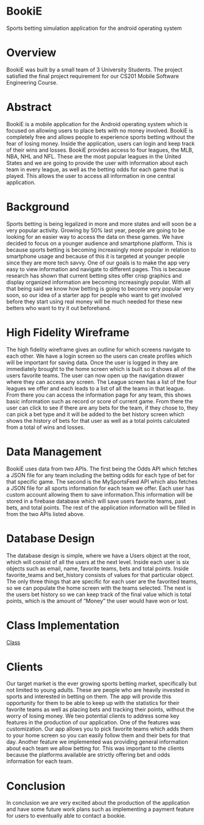 # BookiE
Sports betting simulation application for the android operating system

# Overview
BookiE was built by a small team of 3 University Students. The project satisfied the final project requirement for our CS201 Mobile Software Engineering Course. 

# Abstract
BookiE is a mobile application for the Android operating system which is focused on allowing users to place bets with no money involved. BookiE is completely free and allows people to experience sports betting without the fear of losing money. Inside the application, users can login and keep track of their wins and losses. BookiE provides access to four leagues, the MLB, NBA, NHL and NFL. These are the most popular leagues in the United States and we are going to provide the user with information about each team in every league, as well as the betting odds for each game that is played. This allows the user to access all information in one central application.

# Background
Sports betting is being legalized in more and more states and will soon be a very popular activity. Growing by 50% last year, people are going to be looking for an easier way to access the data on these games. We have decided to focus on a younger audience and smartphone platform. This is because sports betting is becoming increasingly more popular in relation to smartphone usage and because of this it is targeted at younger people since they are more tech savvy. One of our goals is to make the app very easy to view information and navigate to different pages. This is because research has shown that current betting sites offer crisp graphics and display organized information are becoming increasingly popular. With all that being said we know how betting is going to become very popular very soon, so our idea of a starter app for people who want to get involved before they start using real money will be much needed for these new betters who want to try it out beforehand.

# High Fidelity Wireframe
The high fidelity wireframe gives an outline for which screens navigate to each other. We have a login screen so the users can create profiles which will be important for saving data. Once the user is logged in they are immediately brought to the home screen which is built so it shows all of the users favorite teams. The user can now open up the navigation drawer where they can access any screen. The League screen has a list of the four leagues we offer and each leads to a list of all the teams in that league. From there you can access the information page for any team, this shows basic information such as record or score of current game. From there the user can click to see if there are any bets for the team, if they chose to, they can pick a bet type and it will be added to the bet history screen which shows the history of bets for that user as well as a total points calculated from a total of wins and losses.

# Data Management
BookiE uses data from two APIs. The first being the Odds API which fetches a JSON file for any team including the betting odds for each type of bet for that specific game. The second is the MySportsFeed API which also fetches a JSON file for all sports information for each team we offer. Each user has custom account allowing them to save information.This information will be stored in a firebase database which will save users favorite teams, past bets, and total points. The rest of the application information will be filled in from the two APIs listed above.

# Database Design
The database design is simple, where we have a Users object at the root, which will consist of all the users at the next level. Inside each user is six objects such as email, name, favorite teams, bets and total points. Inside favorite_teams and bet_history consists of values for that particular object. The only three things that are specific for each user are the favorited teams, so we can populate the home screen with the teams selected. The next is the users bet history so we can keep track of the final value which is total points, which is the amount of “Money” the user would have won or lost.

# Class Implementation

[Class](images/classimp.png)

# Clients
Our target market is the ever growing sports betting market, specifically but not limited to young adults. These are people who are heavily invested in sports and interested in betting on them. The app will provide this opportunity for them to be able to keep up with the statistics for their favorite teams as well as placing bets and tracking their points, without the worry of losing money. We two potential clients to address some key features in the production of our application. One of the features was customization. Our app allows you to pick favorite teams which adds them to your home screen so you can easily follow them and their bets for that day. Another feature we implemented was providing general information about each team we allow betting for. This was important to the clients because the platforms available are strictly offering bet and odds information for each team.

# Conclusion
In conclusion we are very excited about the production of the application and have some future work plans such as implementing a payment feature for users to eventually able to contact a bookie.




